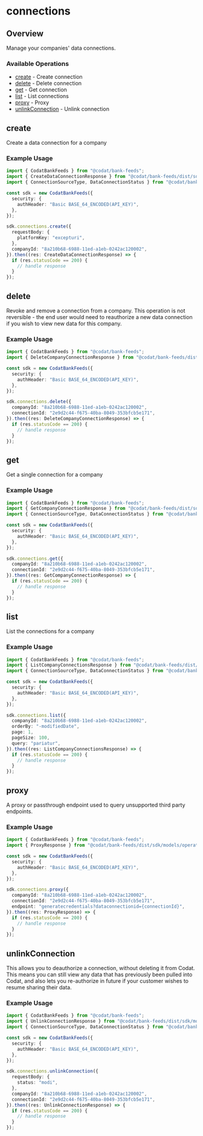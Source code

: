 # connections

## Overview

Manage your companies' data connections.

### Available Operations

* [create](#create) - Create connection
* [delete](#delete) - Delete connection
* [get](#get) - Get connection
* [list](#list) - List connections
* [proxy](#proxy) - Proxy
* [unlinkConnection](#unlinkconnection) - Unlink connection

## create

Create a data connection for a company

### Example Usage

```typescript
import { CodatBankFeeds } from "@codat/bank-feeds";
import { CreateDataConnectionResponse } from "@codat/bank-feeds/dist/sdk/models/operations";
import { ConnectionSourceType, DataConnectionStatus } from "@codat/bank-feeds/dist/sdk/models/shared";

const sdk = new CodatBankFeeds({
  security: {
    authHeader: "Basic BASE_64_ENCODED(API_KEY)",
  },
});

sdk.connections.create({
  requestBody: {
    platformKey: "excepturi",
  },
  companyId: "8a210b68-6988-11ed-a1eb-0242ac120002",
}).then((res: CreateDataConnectionResponse) => {
  if (res.statusCode == 200) {
    // handle response
  }
});
```

## delete

Revoke and remove a connection from a company.
This operation is not reversible - the end user would need to reauthorize a new data connection if you wish to view new data for this company.

### Example Usage

```typescript
import { CodatBankFeeds } from "@codat/bank-feeds";
import { DeleteCompanyConnectionResponse } from "@codat/bank-feeds/dist/sdk/models/operations";

const sdk = new CodatBankFeeds({
  security: {
    authHeader: "Basic BASE_64_ENCODED(API_KEY)",
  },
});

sdk.connections.delete({
  companyId: "8a210b68-6988-11ed-a1eb-0242ac120002",
  connectionId: "2e9d2c44-f675-40ba-8049-353bfcb5e171",
}).then((res: DeleteCompanyConnectionResponse) => {
  if (res.statusCode == 200) {
    // handle response
  }
});
```

## get

Get a single connection for a company

### Example Usage

```typescript
import { CodatBankFeeds } from "@codat/bank-feeds";
import { GetCompanyConnectionResponse } from "@codat/bank-feeds/dist/sdk/models/operations";
import { ConnectionSourceType, DataConnectionStatus } from "@codat/bank-feeds/dist/sdk/models/shared";

const sdk = new CodatBankFeeds({
  security: {
    authHeader: "Basic BASE_64_ENCODED(API_KEY)",
  },
});

sdk.connections.get({
  companyId: "8a210b68-6988-11ed-a1eb-0242ac120002",
  connectionId: "2e9d2c44-f675-40ba-8049-353bfcb5e171",
}).then((res: GetCompanyConnectionResponse) => {
  if (res.statusCode == 200) {
    // handle response
  }
});
```

## list

List the connections for a company

### Example Usage

```typescript
import { CodatBankFeeds } from "@codat/bank-feeds";
import { ListCompanyConnectionsResponse } from "@codat/bank-feeds/dist/sdk/models/operations";
import { ConnectionSourceType, DataConnectionStatus } from "@codat/bank-feeds/dist/sdk/models/shared";

const sdk = new CodatBankFeeds({
  security: {
    authHeader: "Basic BASE_64_ENCODED(API_KEY)",
  },
});

sdk.connections.list({
  companyId: "8a210b68-6988-11ed-a1eb-0242ac120002",
  orderBy: "-modifiedDate",
  page: 1,
  pageSize: 100,
  query: "pariatur",
}).then((res: ListCompanyConnectionsResponse) => {
  if (res.statusCode == 200) {
    // handle response
  }
});
```

## proxy

A proxy or passthrough endpoint used to query unsupported third party endpoints.

### Example Usage

```typescript
import { CodatBankFeeds } from "@codat/bank-feeds";
import { ProxyResponse } from "@codat/bank-feeds/dist/sdk/models/operations";

const sdk = new CodatBankFeeds({
  security: {
    authHeader: "Basic BASE_64_ENCODED(API_KEY)",
  },
});

sdk.connections.proxy({
  companyId: "8a210b68-6988-11ed-a1eb-0242ac120002",
  connectionId: "2e9d2c44-f675-40ba-8049-353bfcb5e171",
  endpoint: "generatecredentials?dataconnectionid={connectionId}",
}).then((res: ProxyResponse) => {
  if (res.statusCode == 200) {
    // handle response
  }
});
```

## unlinkConnection

This allows you to deauthorize a connection, without deleting it from Codat. This means you can still view any data that has previously been pulled into Codat, and also lets you re-authorize in future if your customer wishes to resume sharing their data.

### Example Usage

```typescript
import { CodatBankFeeds } from "@codat/bank-feeds";
import { UnlinkConnectionResponse } from "@codat/bank-feeds/dist/sdk/models/operations";
import { ConnectionSourceType, DataConnectionStatus } from "@codat/bank-feeds/dist/sdk/models/shared";

const sdk = new CodatBankFeeds({
  security: {
    authHeader: "Basic BASE_64_ENCODED(API_KEY)",
  },
});

sdk.connections.unlinkConnection({
  requestBody: {
    status: "modi",
  },
  companyId: "8a210b68-6988-11ed-a1eb-0242ac120002",
  connectionId: "2e9d2c44-f675-40ba-8049-353bfcb5e171",
}).then((res: UnlinkConnectionResponse) => {
  if (res.statusCode == 200) {
    // handle response
  }
});
```
